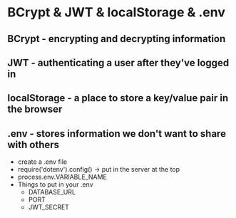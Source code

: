 # BCrypt & JWT & localStorage & .env

## BCrypt - encrypting and decrypting information

## JWT - authenticating a user after they've logged in

## localStorage - a place to store a key/value pair in the browser

## .env - stores information we don't want to share with others

- create a .env file
- require('dotenv').config() -> put in the server at the top
- process.env.VARIABLE_NAME
- Things to put in your .env
  - DATABASE_URL
  - PORT
  - JWT_SECRET

